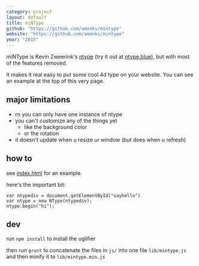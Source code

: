 ```yaml
---
category: project
layout: default
title: miNType
github: "https://github.com/amonks/mintype"
website: "https://github.com/amonks/mintype"
year: "2015"
---
```

miNType is Kevin Zweerink's [ntype](//github.com/kevinzweerink/ntype) (try it out at [ntype.blue](//ntype.blue)), but with most of the features removed.

It makes it real easy to put some cool 4d type on your website. You can see an example at the top of this very page.

<!--more-->

## major limitations

*   rn you can only have one instance of ntype
*   you can't customize any of the things yet
    *   like the background color
    *   or the rotation
*   it doesn't update when u resize ur window (but does when u refresh)

## how to

see [index.html](https://github.com/amonks/ntype/blob/gh-pages/index.html) for an example.

here's the important bit:

    var ntypediv = document.getElementById("sayhello")
    var ntype = new NType(ntypediv);
    ntype.begin("hi");

## dev

run `npm install` to install the uglifier

then run `grunt` to concatenate the files in `js/` into one file `lib/mintype.js` and then minify it to `lib/mintype.min.js`
